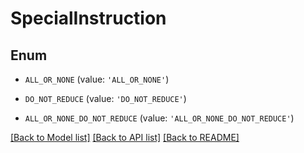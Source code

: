 # SpecialInstruction


## Enum

* `ALL_OR_NONE` (value: `'ALL_OR_NONE'`)

* `DO_NOT_REDUCE` (value: `'DO_NOT_REDUCE'`)

* `ALL_OR_NONE_DO_NOT_REDUCE` (value: `'ALL_OR_NONE_DO_NOT_REDUCE'`)

[[Back to Model list]](../README.md#documentation-for-models) [[Back to API list]](../README.md#documentation-for-api-endpoints) [[Back to README]](../README.md)


